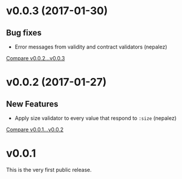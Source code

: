 # v0.0.3 (2017-01-30)

## Bug fixes
- Error messages from validity and contract validators (nepalez)

[Compare v0.0.2...v0.0.3](https://github.com/tram-rb/tram-validators/compare/v0.0.2...v0.0.3)

# v0.0.2 (2017-01-27)

## New Features
- Apply size validator to every value that respond to `:size` (nepalez)

[Compare v0.0.1...v0.0.2](https://github.com/tram-rb/tram-validators/compare/v0.0.1...v0.0.2)

# v0.0.1

This is the very first public release.
